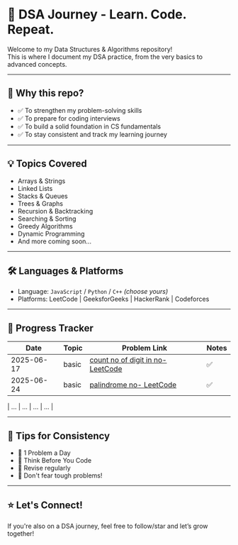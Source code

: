 # 🚀 DSA Journey - Learn. Code. Repeat.

Welcome to my Data Structures & Algorithms repository!  
This is where I document my DSA practice, from the very basics to advanced concepts.

---

## 📌 Why this repo?

- ✅ To strengthen my problem-solving skills  
- ✅ To prepare for coding interviews  
- ✅ To build a solid foundation in CS fundamentals  
- ✅ To stay consistent and track my learning journey  

---

## 💡 Topics Covered

- Arrays & Strings  
- Linked Lists  
- Stacks & Queues  
- Trees & Graphs  
- Recursion & Backtracking  
- Searching & Sorting  
- Greedy Algorithms  
- Dynamic Programming  
- And more coming soon...

---

## 🛠️ Languages & Platforms

- Language: `JavaScript` / `Python` / `C++` *(choose yours)*  
- Platforms: LeetCode | GeeksforGeeks | HackerRank | Codeforces

---

## 📅 Progress Tracker

| Date       | Topic            | Problem Link                  | Notes |
|------------|------------------|-------------------------------|-------|
| 2025-06-17 | basic  | [count no of digit in no- LeetCode](https://) | ✅     |
 2025-06-24 | basic  | [palindrome no- LeetCode](https://leetcode.com/problems/palindrome-number/description/) | ✅     |

| ...        | ...              | ...                           | ...   |

---

## 🧠 Tips for Consistency

- 📌 1 Problem a Day  
- 🧠 Think Before You Code  
- 🔁 Revise regularly  
- 🚫 Don't fear tough problems!

---

## ⭐ Let's Connect!

If you're also on a DSA journey, feel free to follow/star and let’s grow together!

